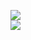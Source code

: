 [![](https://img.shields.io/badge/Made%20With-Github%20Spray-lightgrey.svg?style=for-the-badge&logo=github)](https://github.com/Annihil/github-spray#29365)  
[![](https://i.imgur.com/2DrTn0Z.gif)](https://github.com/Annihil/github-spray)